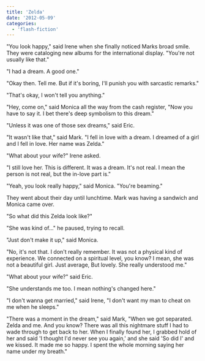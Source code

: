 ```yaml
---
title: 'Zelda'
date: '2012-05-09'
categories:
  - 'flash-fiction'
---
```


"You look happy," said Irene when she finally noticed Marks broad smile. They
were cataloging new albums for the international display. "You're not usually
like that."

<!-- truncate -->

"I had a dream. A good one."

"Okay then. Tell me. But if it's boring, I'll punish you with sarcastic
remarks."

"That's okay, I won't tell you anything."

"Hey, come on," said Monica all the way from the cash register, "Now you have to
say it. I bet there's deep symbolism to this dream."

"Unless it was one of those sex dreams," said Eric.

"It wasn't like that," said Mark. "I fell in love with a dream. I dreamed of a
girl and I fell in love. Her name was Zelda."

"What about your wife?" Irene asked.

"I still love her. This is different. It was a dream. It's not real. I mean the
person is not real, but the in-love part is."

"Yeah, you look really happy," said Monica. "You're beaming."

They went about their day until lunchtime. Mark was having a sandwich and Monica
came over.

"So what did this Zelda look like?"

"She was kind of..." he paused, trying to recall.

"Just don't make it up," said Monica.

"No, it's not that. I don't really remember. It was not a physical kind of
experience. We connected on a spiritual level, you know? I mean, she was not a
beautiful girl. Just average, But lovely. She really understood me."

"What about your wife?" said Eric.

"She understands me too. I mean nothing's changed here."

"I don't wanna get married," said Irene, "I don't want my man to cheat on me
when he sleeps."

"There was a moment in the dream," said Mark, "When we got separated. Zelda and
me. And you know? There was all this nightmare stuff I had to wade through to
get back to her. When I finally found her, I grabbed hold of her and said 'I
thought I'd never see you again,' and she said 'So did I' and we kissed. It made
me so happy. I spent the whole morning saying her name under my breath."
